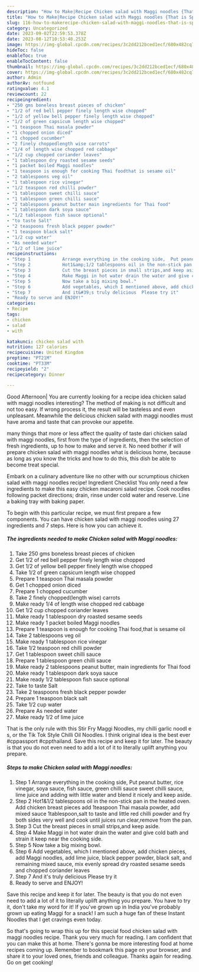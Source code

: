 ```yaml
---
description: "How to Make|Recipe Chicken salad with Maggi noodles {That is Special"
title: "How to Make|Recipe Chicken salad with Maggi noodles {That is Special"
slug: 116-how-to-makerecipe-chicken-salad-with-maggi-noodles-that-is-special
category: Uncategorized
date: 2023-09-02T22:59:53.378Z
date: 2023-08-12T10:53:48.253Z
image: https://img-global.cpcdn.com/recipes/3c2dd212bced1ecf/680x482cq70/chicken-salad-with-maggi-noodles-recipe-main-photo.jpg
hideToc: false
enableToc: true
enableTocContent: false
thumbnail: https://img-global.cpcdn.com/recipes/3c2dd212bced1ecf/680x482cq70/chicken-salad-with-maggi-noodles-recipe-main-photo.jpg
cover: https://img-global.cpcdn.com/recipes/3c2dd212bced1ecf/680x482cq70/chicken-salad-with-maggi-noodles-recipe-main-photo.jpg
author: Admin
authorAv: notfound
ratingvalue: 4.1
reviewcount: 22
recipeingredient:
- "250 gms boneless breast pieces of chicken"
- "1/2 of red bell pepper finely length wise chopped"
- "1/2 of yellow bell pepper finely length wise chopped"
- "1/2 of green capsicum length wise chopped"
- "1 teaspoon Thai masala powder"
- "1 chopped onion diced"
- "1 chopped cucumber"
- "2 finely choppedlength wise carrots"
- "1/4 of length wise chopped red cabbage"
- "1/2 cup chopped coriander leaves"
- "1 tablespoon dry roasted sesame seeds"
- "1 packet boiled Maggi noodles"
- "1 teaspoon is enough for cooking Thai foodthat is sesame oil"
- "2 tablespoons veg oil"
- "1 tablespoon rice vinegar"
- "1/2 teaspoon red chilli powder"
- "1 tablespoon sweet chilli sauce"
- "1 tablespoon green chilli sauce"
- "2 tablespoons peanut butter main ingredients for Thai food"
- "1 tablespoon dark soya sauce"
- "1/2 tablespoon fish sauce optional"
- "to taste Salt"
- "2 teaspoons fresh black pepper powder"
- "1 teaspoon black salt"
- "1/2 cup water"
- "As needed water"
- "1/2 of lime juice"
recipeinstructions:
- "Step 1            Arrange everything in the cooking side,  Put peanut butter, rice vinegar, soya sauce, fish sauce, green chilli sauce sweet chilli sauce, lime juice and adding with little water and blend it nicely and keep aside."
- "Step 2            Hot1&amp;1/2 tablespoons oil in the non-stick pan in the heated oven. Add chicken breast pieces add 1teaspoon Thai masala powder, add mixed sauce 1tablespoon,salt to taste and little red chilli powder and fry both sides very well and cook until juices run clear,remove from the pan."
- "Step 3            Cut the breast pieces in small strips,and keep aside."
- "Step 4            Make Maggi in hot water drain the water and give cold bath and strain it keep near the cooking side."
- "Step 5            Now take a big mixing bowl."
- "Step 6            Add vegetables, which I mentioned above, add chicken pieces, add Maggi noodles, add lime juice, black pepper powder, black salt, and remaining mixed sauce, mix evenly spread dry roasted sesame seeds and chopped coriander leaves"
- "Step 7            And it&#39;s truly delicious  Please try it"
- "Ready to serve and ENJOY!"
categories:
- Recipe
tags:
- chicken
- salad
- with

katakunci: chicken salad with 
nutrition: 127 calories
recipecuisine: United Kingdom
preptime: "PT21M"
cooktime: "PT33M"
recipeyield: "2"
recipecategory: Dinner

---
```



Good Afternoon| You are currently looking for a recipe idea chicken salad with maggi noodles interesting? The method of making is not difficult and not too easy. If wrong process it, the result will be tasteless and even unpleasant. Meanwhile the delicious chicken salad with maggi noodles must have aroma and taste that can provoke our appetite.






many things that more or less affect the quality of taste dari chicken salad with maggi noodles, first from the type of ingredients, then the selection of fresh ingredients, up to how to make and serve it. No need bother if will prepare chicken salad with maggi noodles what is delicious home, because as long as you know the tricks and how to do this, this dish be able to become treat special.


Embark on a culinary adventure like no other with our scrumptious chicken salad with maggi noodles recipe! Ingredient Checklist You only need a few ingredients to make this easy chicken macaroni salad recipe. Cook noodles following packet directions; drain, rinse under cold water and reserve. Line a baking tray with baking paper.


To begin with this particular recipe, we must first prepare a few components. You can have chicken salad with maggi noodles using 27 ingredients and 7 steps. Here is how you can achieve it.

<!--inarticleads1-->

##### The ingredients needed to make Chicken salad with Maggi noodles:

1. Take 250 gms boneless breast pieces of chicken
1. Get 1/2 of red bell pepper finely length wise chopped
1. Get 1/2 of yellow bell pepper finely length wise chopped
1. Take 1/2 of green capsicum length wise chopped
1. Prepare 1 teaspoon Thai masala powder
1. Get 1 chopped onion diced
1. Prepare 1 chopped cucumber
1. Take 2 finely chopped(length wise) carrots
1. Make ready 1/4 of length wise chopped red cabbage
1. Get 1/2 cup chopped coriander leaves
1. Make ready 1 tablespoon dry roasted sesame seeds
1. Make ready 1 packet boiled Maggi noodles
1. Prepare 1 teaspoon is enough for cooking Thai food,that is sesame oil
1. Take 2 tablespoons veg oil
1. Make ready 1 tablespoon rice vinegar
1. Take 1/2 teaspoon red chilli powder
1. Get 1 tablespoon sweet chilli sauce
1. Prepare 1 tablespoon green chilli sauce
1. Make ready 2 tablespoons peanut butter, main ingredients for Thai food
1. Make ready 1 tablespoon dark soya sauce
1. Make ready 1/2 tablespoon fish sauce optional
1. Take to taste Salt
1. Take 2 teaspoons fresh black pepper powder
1. Prepare 1 teaspoon black salt
1. Take 1/2 cup water
1. Prepare As needed water
1. Make ready 1/2 of lime juice


That is the only rule with this Stir Fry Maggi Noodles, my chilli garlic noodl e s, or the Tik Tok Style Chilli Oil Noodles. I think original idea is the best ever #cppassport #cppthailand. Save this recipe and keep it for later. The beauty is that you do not even need to add a lot of it to literally uplift anything you prepare. 

<!--inarticleads2-->

##### Steps to make Chicken salad with Maggi noodles:

1. Step 1            Arrange everything in the cooking side,  Put peanut butter, rice vinegar, soya sauce, fish sauce, green chilli sauce sweet chilli sauce, lime juice and adding with little water and blend it nicely and keep aside.
1. Step 2            Hot1&amp;1/2 tablespoons oil in the non-stick pan in the heated oven. Add chicken breast pieces add 1teaspoon Thai masala powder, add mixed sauce 1tablespoon,salt to taste and little red chilli powder and fry both sides very well and cook until juices run clear,remove from the pan.
1. Step 3            Cut the breast pieces in small strips,and keep aside.
1. Step 4            Make Maggi in hot water drain the water and give cold bath and strain it keep near the cooking side.
1. Step 5            Now take a big mixing bowl.
1. Step 6            Add vegetables, which I mentioned above, add chicken pieces, add Maggi noodles, add lime juice, black pepper powder, black salt, and remaining mixed sauce, mix evenly spread dry roasted sesame seeds and chopped coriander leaves
1. Step 7            And it&#39;s truly delicious  Please try it
1. Ready to serve and ENJOY!

Save this recipe and keep it for later. The beauty is that you do not even need to add a lot of it to literally uplift anything you prepare. You have to try it, don&#39;t take my word for it! If you&#39;ve grown up in India you&#39;ve probably grown up eating Maggi for a snack! I am such a huge fan of these Instant Noodles that I get cravings even today. 

So that's going to wrap this up for this special food chicken salad with maggi noodles recipe. Thank you very much for reading. I am confident that you can make this at home. There's gonna be more interesting food at home recipes coming up. Remember to bookmark this page on your browser, and share it to your loved ones, friends and colleague. Thanks again for reading. Go on get cooking!
